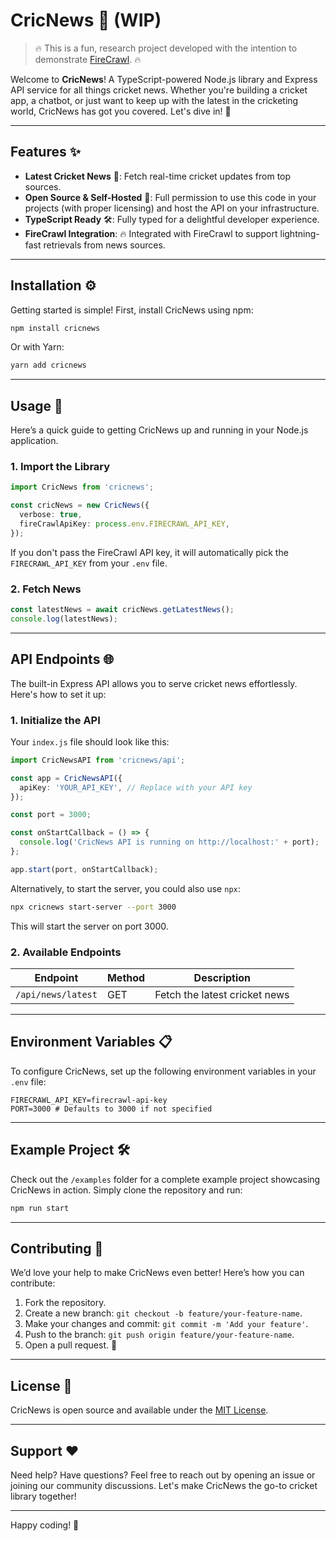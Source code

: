 # CricNews 🏏 (WIP)

> 🔥 This is a fun, research project developed with the intention to demonstrate [FireCrawl](https://www.firecrawl.dev/). 🔥

Welcome to **CricNews**! A TypeScript-powered Node.js library and Express API service for all things cricket news. Whether you're building a cricket app, a chatbot, or just want to keep up with the latest in the cricketing world, CricNews has got you covered. Let's dive in! 🚀

---

## Features ✨

- **Latest Cricket News** 🔖: Fetch real-time cricket updates from top sources.
- **Open Source & Self-Hosted** 🔗: Full permission to use this code in your projects (with proper licensing) and host the API on your infrastructure.
- **TypeScript Ready** 🛠️: Fully typed for a delightful developer experience.
- **FireCrawl Integration**: 🔥 Integrated with FireCrawl to support lightning-fast retrievals from news sources.

---

## Installation ⚙️

Getting started is simple! First, install CricNews using npm:

```bash
npm install cricnews
```

Or with Yarn:

```bash
yarn add cricnews
```

---

## Usage 🚀

Here’s a quick guide to getting CricNews up and running in your Node.js application.

### 1. Import the Library

```typescript
import CricNews from 'cricnews';

const cricNews = new CricNews({
  verbose: true, 
  fireCrawlApiKey: process.env.FIRECRAWL_API_KEY,
});
```

If you don't pass the FireCrawl API key, it will automatically pick the `FIRECRAWL_API_KEY` from your `.env` file.

### 2. Fetch News

```typescript
const latestNews = await cricNews.getLatestNews();
console.log(latestNews);
```

---

## API Endpoints 🌐

The built-in Express API allows you to serve cricket news effortlessly. Here's how to set it up:

### 1. Initialize the API

Your `index.js` file should look like this:

```typescript
import CricNewsAPI from 'cricnews/api';

const app = CricNewsAPI({
  apiKey: 'YOUR_API_KEY', // Replace with your API key
});

const port = 3000; 

const onStartCallback = () => {
  console.log('CricNews API is running on http://localhost:' + port);
};

app.start(port, onStartCallback);
```

Alternatively, to start the server, you could also use `npx`:

```bash
npx cricnews start-server --port 3000
```

This will start the server on port 3000.

### 2. Available Endpoints

| Endpoint               | Method | Description                    |
|------------------------|--------|--------------------------------|
| `/api/news/latest`     | GET    | Fetch the latest cricket news  |

---

## Environment Variables 📋

To configure CricNews, set up the following environment variables in your `.env` file:

```env
FIRECRAWL_API_KEY=firecrawl-api-key
PORT=3000 # Defaults to 3000 if not specified
```

---

## Example Project 🛠️

Check out the `/examples` folder for a complete example project showcasing CricNews in action. Simply clone the repository and run:

```bash
npm run start
```

---

## Contributing 🤝

We’d love your help to make CricNews even better! Here’s how you can contribute:

1. Fork the repository.
2. Create a new branch: `git checkout -b feature/your-feature-name`.
3. Make your changes and commit: `git commit -m 'Add your feature'`.
4. Push to the branch: `git push origin feature/your-feature-name`.
5. Open a pull request. 🎉

---

## License 📜

CricNews is open source and available under the [MIT License](LICENSE).

---

## Support ❤️

Need help? Have questions? Feel free to reach out by opening an issue or joining our community discussions. Let's make CricNews the go-to cricket library together!

---

Happy coding! 🏏
